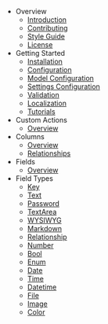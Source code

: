 - Overview
    - [Introduction](/docs/introduction.md)
    - [Contributing](/docs/contributing.md)
    - [Style Guide](/docs/style-guide.md)
    - [License](/docs/license.md)
- Getting Started
    - [Installation](/docs/installation.md)
    - [Configuration](/docs/configuration.md)
    - [Model Configuration](/docs/model-configuration.md)
    - [Settings Configuration](/docs/settings-configuration.md)
    - [Validation](/docs/validation.md)
    - [Localization](/docs/localization.md)
    - [Tutorials](/docs/tutorials.md)
- Custom Actions
    - [Overview](/docs/actions.md)
- Columns
    - [Overview](/docs/columns.md)
    - [Relationships](/docs/relationship-columns.md)
- Fields
    - [Overview](/docs/fields.md)
- Field Types
    - [Key](/docs/field-type-key.md)
    - [Text](/docs/field-type-text.md)
    - [Password](/docs/field-type-password.md)
    - [TextArea](/docs/field-type-textarea.md)
    - [WYSIWYG](/docs/field-type-wysiwyg.md)
    - [Markdown](/docs/field-type-markdown.md)
    - [Relationship](/docs/field-type-relationship.md)
    - [Number](/docs/field-type-number.md)
    - [Bool](/docs/field-type-bool.md)
    - [Enum](/docs/field-type-enum.md)
    - [Date](/docs/field-type-date.md)
    - [Time](/docs/field-type-time.md)
    - [Datetime](/docs/field-type-datetime.md)
    - [File](/docs/field-type-file.md)
    - [Image](/docs/field-type-image.md)
    - [Color](/docs/field-type-color.md)
